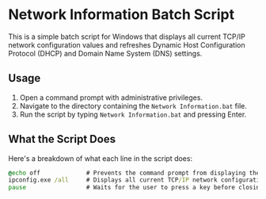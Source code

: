# Network Information Batch Script

This is a simple batch script for Windows that displays all current TCP/IP network configuration values and refreshes Dynamic Host Configuration Protocol (DHCP) and Domain Name System (DNS) settings.

## Usage

1. Open a command prompt with administrative privileges.
2. Navigate to the directory containing the `Network Information.bat` file.
3. Run the script by typing `Network Information.bat` and pressing Enter.

## What the Script Does

Here's a breakdown of what each line in the script does:

```bat
@echo off             # Prevents the command prompt from displaying the commands in the script as they run
ipconfig.exe /all     # Displays all current TCP/IP network configuration values and refreshes DHCP and DNS settings
pause                 # Waits for the user to press a key before closing the command prompt window